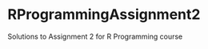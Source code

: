 RProgrammingAssignment2
=======================

Solutions to Assignment 2 for R Programming course
